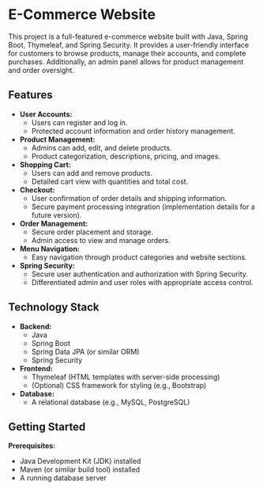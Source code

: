# E-Commerce Website

This project is a full-featured e-commerce website built with Java, Spring Boot, Thymeleaf, and Spring Security. It provides a user-friendly interface for customers to browse products, manage their accounts, and complete purchases. Additionally, an admin panel allows for product management and order oversight.

## Features

* **User Accounts:**
    * Users can register and log in.
    * Protected account information and order history management.
* **Product Management:**
    * Admins can add, edit, and delete products.
    * Product categorization, descriptions, pricing, and images.
* **Shopping Cart:**
    * Users can add and remove products.
    * Detailed cart view with quantities and total cost.
* **Checkout:**
    * User confirmation of order details and shipping information.
    * Secure payment processing integration (implementation details for a future version).
* **Order Management:**
    * Secure order placement and storage.
    * Admin access to view and manage orders.
* **Menu Navigation:**
    * Easy navigation through product categories and website sections.
* **Spring Security:**
    * Secure user authentication and authorization with Spring Security.
    * Differentiated admin and user roles with appropriate access control.

## Technology Stack

* **Backend:**
    * Java
    * Spring Boot
    * Spring Data JPA (or similar ORM)
    * Spring Security
* **Frontend:**
    * Thymeleaf (HTML templates with server-side processing)
    * (Optional) CSS framework for styling (e.g., Bootstrap)
* **Database:**
    * A relational database (e.g., MySQL, PostgreSQL)

## Getting Started

**Prerequisites:**

* Java Development Kit (JDK) installed
* Maven (or similar build tool) installed
* A running database server


